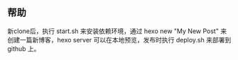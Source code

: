 ## 帮助

新clone后，执行 start.sh 来安装依赖环境，通过 hexo new "My New Post" 来创建一篇新博客，hexo server 可以在本地预览，发布时执行 deploy.sh 来部署到 github 上。